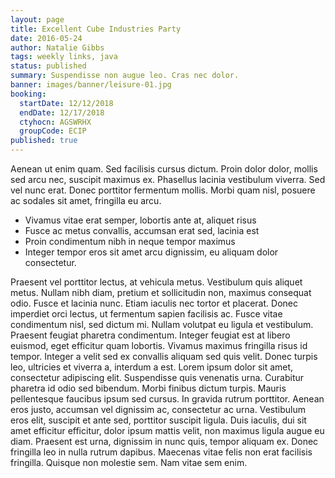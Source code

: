 ```yaml
---
layout: page
title: Excellent Cube Industries Party
date: 2016-05-24
author: Natalie Gibbs
tags: weekly links, java
status: published
summary: Suspendisse non augue leo. Cras nec dolor.
banner: images/banner/leisure-01.jpg
booking:
  startDate: 12/12/2018
  endDate: 12/17/2018
  ctyhocn: AGSWRHX
  groupCode: ECIP
published: true
---
```

Aenean ut enim quam. Sed facilisis cursus dictum. Proin dolor dolor, mollis sed arcu nec, suscipit maximus ex. Phasellus lacinia vestibulum viverra. Sed vel nunc erat. Donec porttitor fermentum mollis. Morbi quam nisl, posuere ac sodales sit amet, fringilla eu arcu.

* Vivamus vitae erat semper, lobortis ante at, aliquet risus
* Fusce ac metus convallis, accumsan erat sed, lacinia est
* Proin condimentum nibh in neque tempor maximus
* Integer tempor eros sit amet arcu dignissim, eu aliquam dolor consectetur.

Praesent vel porttitor lectus, at vehicula metus. Vestibulum quis aliquet metus. Nullam nibh diam, pretium et sollicitudin non, maximus consequat odio. Fusce et lacinia nunc. Etiam iaculis nec tortor et placerat. Donec imperdiet orci lectus, ut fermentum sapien facilisis ac. Fusce vitae condimentum nisl, sed dictum mi. Nullam volutpat eu ligula et vestibulum. Praesent feugiat pharetra condimentum. Integer feugiat est at libero euismod, eget efficitur quam lobortis. Vivamus maximus fringilla risus id tempor. Integer a velit sed ex convallis aliquam sed quis velit. Donec turpis leo, ultricies et viverra a, interdum a est. Lorem ipsum dolor sit amet, consectetur adipiscing elit.
Suspendisse quis venenatis urna. Curabitur pharetra id odio sed bibendum. Morbi finibus dictum turpis. Mauris pellentesque faucibus ipsum sed cursus. In gravida rutrum porttitor. Aenean eros justo, accumsan vel dignissim ac, consectetur ac urna. Vestibulum eros elit, suscipit et ante sed, porttitor suscipit ligula. Duis iaculis, dui sit amet efficitur efficitur, dolor ipsum mattis velit, non maximus ligula augue eu diam. Praesent est urna, dignissim in nunc quis, tempor aliquam ex. Donec fringilla leo in nulla rutrum dapibus. Maecenas vitae felis non erat facilisis fringilla. Quisque non molestie sem. Nam vitae sem enim.
